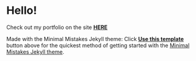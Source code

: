 # Hello!
Check out my portfolio on the site [**HERE**](https://afielder02.github.io/GISPortfolio/)


Made with the Minimal Mistakes Jekyll theme:
Click [**Use this template**](https://github.com/mmistakes/mm-github-pages-starter/generate) button above for the quickest method of getting started with the [Minimal Mistakes Jekyll theme](https://github.com/mmistakes/minimal-mistakes).

